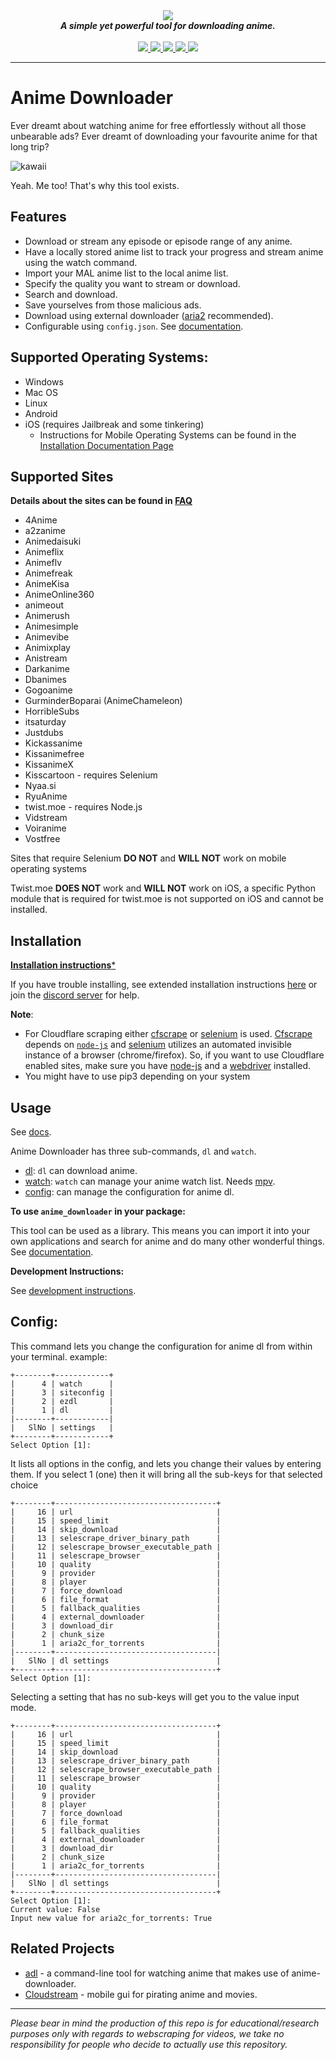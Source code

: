 <div align="center">
<img src="https://i.imgur.com/7De34Nh.png">
<br>
<strong><i>A simple yet powerful tool for downloading anime.</i></strong>
<br>
<br>
<a href="https://travis-ci.com/vn-ki/anime-downloader">
<img src="https://img.shields.io/travis/com/vn-ki/anime-downloader.svg?style=for-the-badge&logo=Travis%20CI">
</a>
<a href="https://codecov.io/gh/vn-ki/anime-downloader">
<img src="https://img.shields.io/codecov/c/github/vn-ki/anime-downloader.svg?logo=codecov&style=for-the-badge">
</a>
<a href="https://pypi.org/project/anime-downloader/">
<img src="https://img.shields.io/pypi/v/anime-downloader.svg?logo=python&style=for-the-badge">
</a>
<a href="https://discord.gg/Qn2nWGm">
<img src="https://img.shields.io/discord/483008720167632929.svg?color=%237289DA&label=Discord&logo=Discord&style=for-the-badge">
</a>
<a href="https://anime-downlader.rtfd.io">
<img src="https://img.shields.io/readthedocs/anime-downlader.svg?logo=read%20the%20docs&style=for-the-badge">
</a>
</div>


---

# Anime Downloader

Ever dreamt about watching anime for free effortlessly without all those unbearable ads? Ever dreamt of downloading your favourite anime for that long trip?

![kawaii](https://thumbs.gfycat.com/IgnorantYoungDowitcher-size_restricted.gif)

Yeah. Me too! That's why this tool exists.

## Features

- Download or stream any episode or episode range of any anime.
- Have a locally stored anime list to track your progress and stream anime using the watch command.
- Import your MAL anime list to the local anime list.
- Specify the quality you want to stream or download.
- Search and download.
- Save yourselves from those malicious ads.
- Download using external downloader ([aria2](https://aria2.github.io/) recommended).
- Configurable using `config.json`. See [documentation](https://anime-downlader.readthedocs.io/en/latest/usage/config.html).

## Supported Operating Systems:
- Windows
- Mac OS
- Linux
- Android
- iOS (requires Jailbreak and some tinkering)
  * Instructions for Mobile Operating Systems can be found in the [Installation Documentation Page](https://anime-downlader.readthedocs.io/en/latest/usage/installation.html)

## Supported Sites
**Details about the sites can be found in [FAQ](https://github.com/vn-ki/anime-downloader/wiki/FAQ)**

- 4Anime
- a2zanime
- Animedaisuki
- Animeflix
- Animeflv
- Animefreak
- AnimeKisa
- AnimeOnline360
- animeout
- Animerush
- Animesimple
- Animevibe
- Animixplay
- Anistream
- Darkanime
- Dbanimes
- Gogoanime
- GurminderBoparai (AnimeChameleon)
- HorribleSubs
- itsaturday
- Justdubs
- Kickassanime
- Kissanimefree
- KissanimeX
- Kisscartoon - requires Selenium
- Nyaa.si
- RyuAnime
- twist.moe - requires Node.js
- Vidstream
- Voiranime
- Vostfree

Sites that require Selenium **DO NOT** and **WILL NOT** work on mobile operating systems

Twist.moe **DOES NOT** work and **WILL NOT** work on iOS, a specific Python module that is required for twist.moe is not supported on iOS and cannot be installed.

## Installation

[**Installation instructions***](https://anime-downlader.readthedocs.io/en/latest/usage/installation.html)

If you have trouble installing, see extended installation instructions [here](https://anime-downlader.readthedocs.io/en/latest/usage/installation.html) or join the [discord server](https://discord.gg/Qn2nWGm) for help.

**Note**:
- For Cloudflare scraping either [cfscrape](https://github.com/Anorov/cloudflare-scrape) or [selenium](https://www.selenium.dev/) is used. [Cfscrape](https://github.com/Anorov/cloudflare-scrape) depends on [`node-js`](https://nodejs.org/en/) and [selenium](https://www.selenium.dev/) utilizes an automated invisible instance of a browser (chrome/firefox). So, if you want to use Cloudflare enabled sites, make sure you have [node-js](https://nodejs.org/en/) and a [webdriver](https://www.selenium.dev/selenium/docs/api/py/index.html#drivers) installed.
- You might have to use pip3 depending on your system

## Usage

See [docs](https://anime-downlader.readthedocs.io/en/latest/usage/dl.html).

Anime Downloader has three sub-commands, `dl` and `watch`.

- [dl](https://anime-downlader.readthedocs.io/en/latest/usage/dl.html): `dl` can download anime.
- [watch](https://anime-downlader.readthedocs.io/en/latest/usage/watch.html): `watch` can manage your anime watch list. Needs [mpv](https://mpv.io).
- [config](#config): can manage the configuration for anime dl.

**To use `anime_downloader` in your package:**

This tool can be used as a library. This means you can import it into your own applications and search for anime and do many other wonderful things.
See [documentation](https://anime-downlader.readthedocs.io/en/latest/usage/api.html).


**Development Instructions:**

See [development instructions](https://anime-downlader.readthedocs.io/en/latest/advanced/custom_site.html).

## Config:

This command lets you change the configuration for anime dl from within your terminal.
example:
```
+--------+------------+
|      4 | watch      |
|      3 | siteconfig |
|      2 | ezdl       |
|      1 | dl         |
|--------+------------|
|   SlNo | settings   |
+--------+------------+
Select Option [1]:
```

It lists all options in the config, and lets you change their values by entering them.
If you select 1 (one) then it will bring all the sub-keys for that selected choice
```
+--------+------------------------------------+
|     16 | url                                |
|     15 | speed_limit                        |
|     14 | skip_download                      |
|     13 | selescrape_driver_binary_path      |
|     12 | selescrape_browser_executable_path |
|     11 | selescrape_browser                 |
|     10 | quality                            |
|      9 | provider                           |
|      8 | player                             |
|      7 | force_download                     |
|      6 | file_format                        |
|      5 | fallback_qualities                 |
|      4 | external_downloader                |
|      3 | download_dir                       |
|      2 | chunk_size                         |
|      1 | aria2c_for_torrents                |
|--------+------------------------------------|
|   SlNo | dl settings                        |
+--------+------------------------------------+
Select Option [1]:
```

Selecting a setting that has no sub-keys will get you to the value input mode.
```
+--------+------------------------------------+
|     16 | url                                |
|     15 | speed_limit                        |
|     14 | skip_download                      |
|     13 | selescrape_driver_binary_path      |
|     12 | selescrape_browser_executable_path |
|     11 | selescrape_browser                 |
|     10 | quality                            |
|      9 | provider                           |
|      8 | player                             |
|      7 | force_download                     |
|      6 | file_format                        |
|      5 | fallback_qualities                 |
|      4 | external_downloader                |
|      3 | download_dir                       |
|      2 | chunk_size                         |
|      1 | aria2c_for_torrents                |
|--------+------------------------------------|
|   SlNo | dl settings                        |
+--------+------------------------------------+
Select Option [1]:
Current value: False
Input new value for aria2c_for_torrents: True
```

## Related Projects

- [adl](https://github.com/RaitaroH/adl) - a command-line tool for watching anime that makes use of anime-downloader.
- [Cloudstream](https://github.com/LagradOst/CloudStream-2) - mobile gui for pirating anime and movies.

---

*Please bear in mind the production of this repo is for educational/research purposes only with regards to webscraping for videos, we take no responsibility for people who decide to actually use this repository.*
